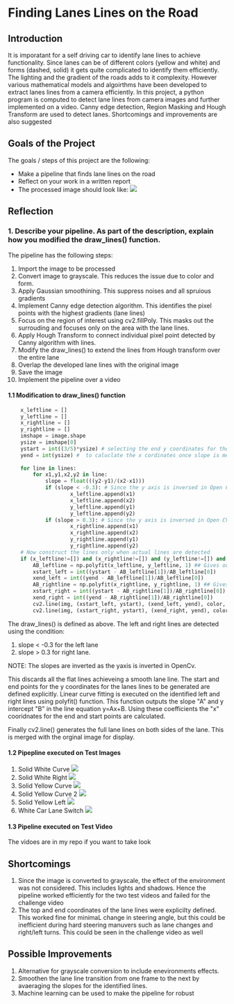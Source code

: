 # **Finding Lanes Lines on the Road**

## Introduction
It is imporatant for a self driving car to identify lane lines to achieve functionality. Since lanes can be of different colors (yellow and white) and forms (dashed, solid) it gets quite complicated to identify them efficiently. The lighting and the gradient of the roads adds to it complexity. However various mathematical models and algoirthms have been developed to extract lanes lines from a camera efficiently. In this project, a python program is computed to detect lane lines from camera images and further implemented on a video. Canny edge detection, Region Masking and Hough Transform are used to detect lanes. Shortcomings and improvements are also suggested

## Goals of the Project
The goals / steps of this project are the following:
* Make a pipeline that finds lane lines on the road
* Reflect on your work in a written report
* The processed image should look like:
![](test_images_output/filename.png)

## Reflection
### 1. Describe your pipeline. As part of the description, explain how you modified the draw_lines() function.
The pipeline has the following steps:
1. Import the image to be processed
2. Convert image to grayscale. This reduces the issue due to color and form.
3. Apply Gaussian smoothining. This suppress noises and all spruious gradients
4. Implement Canny edge detection algorithm. This identifies the pixel points with the highest gradients (lane lines)
5. Focus on the region of interest using cv2.fillPoly. This masks out the surrouding and focuses only on the area with the lane lines.
6. Apply Hough Transform to connect individual pixel point detected by Canny algorithm with lines.
7. Modify the draw_lines() to extend the lines from Hough transform over the entire lane
8. Overlap the developed lane lines with the original image
9. Save the image 
10. Implement the pipeline over a video 

#### 1.1 Modification to draw_lines() function 
``` python
    x_leftline = []
    y_leftline = []
    x_rightline = []
    y_rightline = []
    imshape = image.shape
    ysize = imshape[0]
    ystart = int((3/5)*ysize) # selecting the end y coordinates for the line (y1(end),y2(start))
    yend = int(ysize) #  to caluclate the x cordinates once slope is measured
    
    for line in lines:
        for x1,y1,x2,y2 in line:
            slope = float(((y2-y1)/(x2-x1)))
            if (slope < -0.3): # Since the y axis is inversed in Open CV, left lines have a negavtive slope
                    x_leftline.append(x1)
                    x_leftline.append(x2)
                    y_leftline.append(y1)
                    y_leftline.append(y2)
            if (slope > 0.3): # Since the y axis is inversed in Open CV, left lines have a negavtive slope
                    x_rightline.append(x1)
                    x_rightline.append(x2)
                    y_rightline.append(y1)
                    y_rightline.append(y2)
    # Now construct the lines only when actual lines are detected
    if (x_leftline!=[]) and (x_rightline!=[]) and (y_leftline!=[]) and (y_rightline!=[]): 
        AB_leftline = np.polyfit(x_leftline, y_leftline, 1) ## Gives out the slope and intercept (y=Ax+B) for left lines constructed  
        xstart_left = int((ystart - AB_leftline[1])/AB_leftline[0])
        xend_left = int((yend - AB_leftline[1])/AB_leftline[0])
        AB_rightline = np.polyfit(x_rightline, y_rightline, 1) ## Gives out the slope and intercept (y=Ax+B) for right lines constructed
        xstart_right = int((ystart - AB_rightline[1])/AB_rightline[0])
        xend_right = int((yend - AB_rightline[1])/AB_rightline[0])
        cv2.line(img, (xstart_left, ystart), (xend_left, yend), color, thickness) ## Plot both the left and right lines on the image
        cv2.line(img, (xstart_right, ystart), (xend_right, yend), color, thickness)
```
The draw_lines() is defined as above. The left and right lines are  detected using the condition:
1. slope < -0.3 for the left lane
2. slope > 0.3 for right lane.

NOTE: The slopes are inverted as the yaxis is inverted in OpenCv.

This discards all the flat lines achieveing a smooth lane line. The start and end points for the y coordinates for the lanes lines to be generated are defined explicitly. Linear curve fitting is executed on the identified left and right lines using polyfit() function. This function outputs the slope "A" and y intercept "B" in the line equation y=Ax+B. Using these coefficients the "x" cooridnates for the end and start points are calculated. 

Finally cv2.line() generates the full lane lines on both sides of the lane. This is merged with the orginal image for display.

#### 1.2 Pipepline executed on Test Images
1. Solid White Curve
![](test_images_output/solidWhiteCurve.jpg)
2. Solid White Right
![](test_images_output/solidWhiteRight.jpg)
3. Solid Yellow Curve
![](test_images_output/solidYellowCurve.jpg)
4. Solid Yellow Curve 2
![](test_images_output/solidYellowCurve2.jpg)
5. Solid Yellow Left
![](test_images_output/solidYellowLeft.jpg)
6. White Car Lane Switch
![](test_images_output/whiteCarLaneSwitch.jpg)

#### 1.3 Pipeline executed on Test Video
The vidoes are in my repo if you want to take look

## Shortcomings
1. Since the image is converted to grayscale, the effect of the environment was not considered. This includes lights and shadows. Hence the pipeline worked efficiently for the two test videos and failed for the challenge video
2. The top and end coordinates of the lane lines were explicilty defined. This worked fine for minimaL change in steering angle, but this could be inefficient during hard steering manuvers such as lane changes and right/left turns. This could be seen in the challenge video as well

## Possible Improvements
1. Alternative for grayscale conversion to include enevironments effects. 
2. Smoothen the lane line transition from one frame to the next by avaeraging the slopes for the identified lines.
3. Machine learning can be used to make the pipeline for robust
